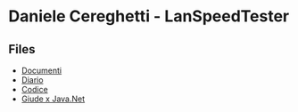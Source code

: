 # Daniele Cereghetti - LanSpeedTester


## Files
- [Documenti](Documentazione)
- [Diario](Diario)
- [Codice](src)
- [Giude x Java.Net](Training/java.net.txt)
